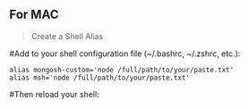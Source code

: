 ## For MAC
> Create a Shell Alias

#Add to your shell configuration file (~/.bashrc, ~/.zshrc, etc.):
```
alias mongosh-custom='node /full/path/to/your/paste.txt'
alias msh='node /full/path/to/your/paste.txt'
```
#Then reload your shell:
```source ~/.bashrc  # or ~/.zshrc
```